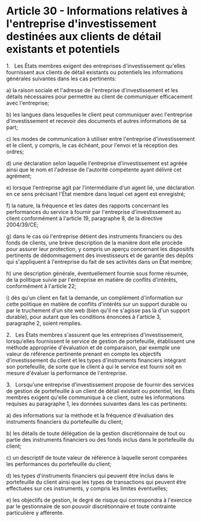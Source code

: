 # Article 30 - Informations relatives à l'entreprise d'investissement destinées aux clients de détail existants et potentiels


1.   Les États membres exigent des entreprises d'investissement qu'elles fournissent aux clients de détail existants ou potentiels les informations générales suivantes dans les cas pertinents:

a) la raison sociale et l'adresse de l'entreprise d'investissement et les détails nécessaires pour permettre au client de communiquer efficacement avec l'entreprise;

b) les langues dans lesquelles le client peut communiquer avec l'entreprise d'investissement et recevoir des documents et autres informations de sa part;

c) les modes de communication à utiliser entre l'entreprise d'investissement et le client, y compris, le cas échéant, pour l'envoi et la réception des ordres;

d) une déclaration selon laquelle l'entreprise d'investissement est agréée ainsi que le nom et l'adresse de l'autorité compétente ayant délivré cet agrément;

e) lorsque l'entreprise agit par l'intermédiaire d'un agent lié, une déclaration en ce sens précisant l'État membre dans lequel cet agent est enregistré;

f) la nature, la fréquence et les dates des rapports concernant les performances du service à fournir par l'entreprise d'investissement au client conformément à l'article 19, paragraphe 8, de la directive 2004/39/CE;

g) dans le cas où l'entreprise détient des instruments financiers ou des fonds de clients, une brève description de la manière dont elle procède pour assurer leur protection, y compris un aperçu concernant les dispositifs pertinents de dédommagement des investisseurs et de garantie des dépôts qui s'appliquent à l'entreprise du fait de ses activités dans un État membre;

h) une description générale, éventuellement fournie sous forme résumée, de la politique suivie par l'entreprise en matière de conflits d'intérêts, conformément à l'article 22;

i) dès qu'un client en fait la demande, un complément d'information sur cette politique en matière de conflits d'intérêts sur un support durable ou par le truchement d'un site web (bien qu'il ne s'agisse pas là d'un support durable), pour autant que les conditions énoncées à l'article 3, paragraphe 2, soient remplies.

2.   Les États membres s'assurent que les entreprises d'investissement, lorsqu'elles fournissent le service de gestion de portefeuille, établissent une méthode appropriée d'évaluation et de comparaison, par exemple une valeur de référence pertinente prenant en compte les objectifs d'investissement du client et les types d'instruments financiers intégrant son portefeuille, de sorte que le client à qui le service est fourni soit en mesure d'évaluer la performance de l'entreprise.

3.   Lorsqu'une entreprise d'investissement propose de fournir des services de gestion de portefeuille à un client de détail existant ou potentiel, les États membres exigent qu'elle communique à ce client, outre les informations requises au paragraphe 1, les données suivantes dans les cas pertinents:

a) des informations sur la méthode et la fréquence d'évaluation des instruments financiers du portefeuille du client;

b) les détails de toute délégation de la gestion discrétionnaire de tout ou partie des instruments financiers ou des fonds inclus dans le portefeuille du client;

c) un descriptif de toute valeur de référence à laquelle seront comparées les performances du portefeuille du client;

d) les types d'instruments financiers qui peuvent être inclus dans le portefeuille du client ainsi que les types de transactions qui peuvent être effectuées sur ces instruments, y compris les limites éventuelles;

e) les objectifs de gestion, le degré de risque qui correspondra à l'exercice par le gestionnaire de son pouvoir discrétionnaire et toute contrainte particulière y afférente.
